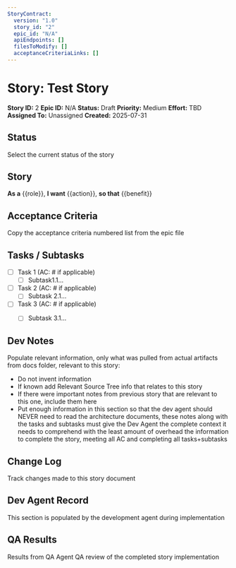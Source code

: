 ```yaml
---
StoryContract:
  version: "1.0"
  story_id: "2"
  epic_id: "N/A"
  apiEndpoints: []
  filesToModify: []
  acceptanceCriteriaLinks: []
---
```


# Story: Test Story

**Story ID:** 2
**Epic ID:** N/A
**Status:** Draft
**Priority:** Medium
**Effort:** TBD
**Assigned To:** Unassigned
**Created:** 2025-07-31


## Status

Select the current status of the story

## Story

**As a** {{role}},
**I want** {{action}},
**so that** {{benefit}}


## Acceptance Criteria

Copy the acceptance criteria numbered list from the epic file

## Tasks / Subtasks

- [ ] Task 1 (AC: # if applicable)
  - [ ] Subtask1.1...
- [ ] Task 2 (AC: # if applicable)
  - [ ] Subtask 2.1...
- [ ] Task 3 (AC: # if applicable)
  - [ ] Subtask 3.1...


## Dev Notes

Populate relevant information, only what was pulled from actual artifacts from docs folder, relevant to this story:
- Do not invent information
- If known add Relevant Source Tree info that relates to this story
- If there were important notes from previous story that are relevant to this one, include them here
- Put enough information in this section so that the dev agent should NEVER need to read the architecture documents, these notes along with the tasks and subtasks must give the Dev Agent the complete context it needs to comprehend with the least amount of overhead the information to complete the story, meeting all AC and completing all tasks+subtasks


## Change Log

Track changes made to this story document

## Dev Agent Record

This section is populated by the development agent during implementation

## QA Results

Results from QA Agent QA review of the completed story implementation

